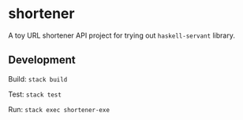 # shortener

A toy URL shortener API project for trying out `haskell-servant` library.

## Development

Build: `stack build`

Test: `stack test`

Run: `stack exec shortener-exe`
